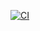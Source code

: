 [![CI](https://github.com/CriticalSolutionsNetwork/Get-ActiveUserAudit/actions/workflows/blank.yml/badge.svg?branch=main)](https://github.com/CriticalSolutionsNetwork/Get-ActiveUserAudit/actions/workflows/blank.yml)
